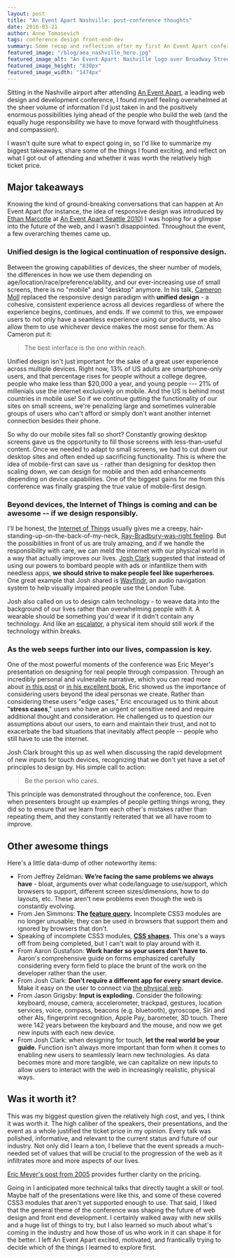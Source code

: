 ```yaml
---
layout: post
title: "An Event Apart Nashville: post-conference thoughts"
date: 2016-03-21
author: Anne Tomasevich
tags: conference design front-end-dev
summary: Some recap and reflection after my first An Event Apart conference.
featured_image: "/blog/aea_nashville_hero.jpg"
featured_image_alt: "An Event Apart: Nashville logo over Broadway Street"
featured_image_height: "830px"
featured_image_width: "1474px"
---
```


Sitting in the Nashville airport after attending
[An Event Apart](http://aneventapart.com/), a leading web design and development
conference, I found myself feeling overwhelmed at the sheer volume of
information I'd just taken in and the positively enormous possibilities lying
ahead of the people who build the web (and the equally huge responsibility we
have to move forward with thoughtfulness and compassion).

I wasn't quite sure what to expect going in, so I'd like to summarize my biggest
takeaways, share some of the things I found exciting, and reflect on what I
got out of attending and whether it was worth the relatively high ticket price.

## Major takeaways

Knowing the kind of ground-breaking conversations that can happen at An Event
Apart (for instance, the idea of responsive design was introduced by
[Ethan Marcotte](http://ethanmarcotte.com/) at
[An Event Apart Seattle 2010](http://aneventapart.com/news/post/five-years-ago-today-responsive-web-designs-debut))
I was hoping for a glimpse into the future of the web, and I wasn't disappointed.
Throughout the event, a few overarching themes came up.

### Unified design is the logical continuation of responsive design.

Between the growing capabilities of devices, the sheer number of models, the
differences in how we use them depending on age/location/race/preference/ability,
and our ever-increasing use of small screens, there is no "mobile" and "desktop"
anymore. In his talk, [Cameron Moll](http://cameronmoll.tumblr.com/) replaced
the responsive design paradigm with **unified design** - a cohesive, consistent
experience across all devices regardless of where the experience begins,
continues, and ends. If we commit to this, we empower users to not only have a
seamless experience using our products, we also allow them to use whichever
device makes the most sense for them. As Cameron put it:

> The best interface is the one within reach.

Unified design isn't just important for the sake of a great user experience
across multiple devices. Right now, 13% of US adults are smartphone-only users,
and that percentage rises for people without a college degree, people who make
less than $20,000 a year, and young people --- 21% of millenials use the internet
exclusively on mobile. And the US is behind most countries in mobile use! So if
we continue gutting the functionality of our sites on small screens, we're
penalizing large and sometimes vulnerable groups of users who can't afford or
simply don't want another internet connection besides their phone.

So why do our mobile sites fall so short? Constantly growing desktop screens
gave us the opportunity to fill those screens with less-than-useful content. Once we
needed to adapt to small screens, we had to cut down our desktop sites and often
ended up sacrificing functionality. This is where the idea of mobile-first can
save us - rather than designing for desktop then scaling down, we can design for
mobile and then add enhancements depending on device capabilities. One of the
biggest gains for me from this conference was finally grasping the true value
of mobile-first design.

### Beyond devices, the Internet of Things is coming and can be awesome -- if we design responsibly.

I'll be honest, the [Internet of Things](http://www.wired.com/2013/05/internet-of-things-2/)
usually gives me a creepy,
hair-standing-up-on-the-back-of-my-neck, [Ray-Bradbury-was-right feeling](https://www.washingtonpost.com/business/technology/dreams-of-ray-bradbury-ten-predictions-that-came-true/2012/06/06/gJQAqbs9IV_story.html). But the
possibilities in front of us are truly amazing, and if we handle the responsibility
with care, we can meld the internet with our physical world in a way that actually improves
our lives. [Josh Clark](https://bigmedium.com/) suggested that instead of using
our powers to bombard people with ads or infantilize them with needless apps, **we
should strive to make people feel like superheroes.** One great example that Josh
shared is [Wayfindr](http://www.rlsb.org.uk/tech-hub/wayfindr), an audio
navigation system to help visually impaired people use the London Tube.

Josh also called on us to design calm technology - to weave data into the background
of our lives rather than overwhelming people with it. A wearable should be something
you'd wear if it didn't contain any technology. And like an [escalator](https://youtu.be/bVceIdoWf5o?t=378), a physical
item should still work if the technology within breaks.

### As the web seeps further into our lives, compassion is key.

One of the most powerful moments of the conference was Eric Meyer's presentation
on designing for real people through compassion. Through an incredibly personal
and vulnerable narrative, which you can read more about
[in this post](http://meyerweb.com/eric/thoughts/2014/12/24/inadvertent-algorithmic-cruelty/)
or [in his excellent book](https://abookapart.com/products/design-for-real-life),
Eric showed us the importance of considering users beyond the ideal personas we
create. Rather than considering these users "edge cases," Eric encouraged us to
think about "**stress cases**," users who have an urgent or sensitive need and require
additional thought and consideration. He challenged us to question our
assumptions about our users, to earn and maintain their trust, and not to
exacerbate the bad situations that inevitably affect people -- people who still
have to use the internet.

Josh Clark brought this up as well when discussing the rapid development of new
inputs for touch devices, recognizing that we don't yet have a set of principles
to design by. His simple call to action:

> Be the person who cares.

This principle was demonstrated throughout the conference, too. Even when
presenters brought up examples of people getting things wrong, they did so to
ensure that we learn from each other's mistakes rather than repeating them, and
they constantly reiterated that we all have room to improve.

## Other awesome things

Here's a little data-dump of other noteworthy items:

- From Jeffrey Zeldman: **We’re facing the same problems we always have** - bloat,
arguments over what code/language to use/support, which browsers to support,
different screen sizes/dimensions, how to do layouts, etc. These aren't new
problems even though the web is constantly evolving.
- From Jen Simmons: **The
[feature query](https://developer.mozilla.org/en-US/docs/Web/CSS/@supports).**
Incomplete CSS3 modules are no longer unusable; they can be used in browsers
that support them and ignored by browsers that don't.
- Speaking of incomplete CSS3 modules,
**[CSS shapes](http://alistapart.com/article/css-shapes-101).** This one's a ways
off from being completed, but I can't wait to play around with it.
- From Aaron Gustafson: **Work harder so your users don't have to.** Aaron's
comprehensive guide on forms emphasized carefully considering every form field
to place the brunt of the work on the developer rather than the user.
- From Josh Clark: **Don't require a different app for every smart device.**
Make it easy on the user to connect via
[the physical web](https://google.github.io/physical-web/).
- From Jason Grigsby: **Input is exploding.** Consider the following: keyboard,
mouse, camera, accelerometer, trackpad, gestures, location services, voice,
compass, beacons (e.g. bluetooth), gyroscope, Siri and other AIs, fingerprint
recognition, Apple Pay, barometer, 3D touch. There were 142 years between the
keyboard and the mouse, and now we get new inputs with each new device.
- From Josh Clark: when designing for touch, **let the real world be your guide.**
Function isn't always more important than form when it comes to enabling new
users to seamlessly learn new technologies. As data becomes more and more
tangible, we can capitalize on new inputs to allow users to interact with the
web in increasingly realistic, physical ways.

## Was it worth it?

This was my biggest question given the relatively high cost, and yes, I think it
was worth it. The high caliber of the speakers, their presentations, and the
event as a whole justified the ticket price in my opinion. Every talk was
polished, informative, and relevant to the current status and future of our
industry. Not only did I learn a ton, I believe that the event spreads a
much-needed set of values that will be crucial to the progression of the web as
it infiltrates more and more aspects of our lives.

[Eric Meyer's post from 2005](http://meyerweb.com/eric/thoughts/2005/12/14/event-pricing/)
provides further clarity on the pricing.

Going in I anticipated more technical talks that directly taught a skill or
tool. Maybe half of the presentations were like this, and some of these covered
CSS3 modules that aren't yet supported enough to use. That said, I liked that
the general theme of the conference was shaping the future of web design and
front end development. I certainly walked away with new skills and a huge list
of things to try, but I also learned so much about what's coming in the industry
and how those of us who work in it can shape it for the better. I left
An Event Apart excited, motivated, and frantically trying to decide which of
the things I learned to explore first.
